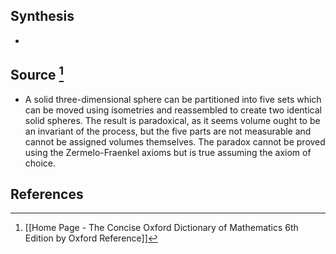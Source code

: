 ## Synthesis
- 
## Source [^1]
- A solid three-dimensional sphere can be partitioned into five sets which can be moved using isometries and reassembled to create two identical solid spheres. The result is paradoxical, as it seems volume ought to be an invariant of the process, but the five parts are not measurable and cannot be assigned volumes themselves. The paradox cannot be proved using the Zermelo-Fraenkel axioms but is true assuming the axiom of choice.
## References

[^1]: [[Home Page - The Concise Oxford Dictionary of Mathematics 6th Edition by Oxford Reference]]